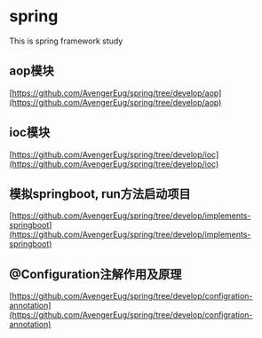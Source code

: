 # spring
This is spring framework study

## aop模块
[https://github.com/AvengerEug/spring/tree/develop/aop](https://github.com/AvengerEug/spring/tree/develop/aop)

## ioc模块
[https://github.com/AvengerEug/spring/tree/develop/ioc](https://github.com/AvengerEug/spring/tree/develop/ioc)

## 模拟springboot, run方法启动项目
[https://github.com/AvengerEug/spring/tree/develop/implements-springboot](https://github.com/AvengerEug/spring/tree/develop/implements-springboot)

## @Configuration注解作用及原理
[https://github.com/AvengerEug/spring/tree/develop/configration-annotation](https://github.com/AvengerEug/spring/tree/develop/configration-annotation)
